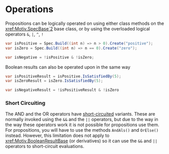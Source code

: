 ﻿# Operations

Propositions can be logically operated on using either class methods on the <xref:Motiv.SpecBase`2> base class, or
by using the overloaded logical operators `&`, `|`, `^`, `!`

```csharp
var isPositive = Spec.Build((int n) => n > 0).Create("positive");
var isZero = Spec.Build((int n) => n == 0).Create("zero");

var isNegative = !isPositive & !isZero;
```

Boolean results can also be operated upon in the same way

```csharp
var isPositiveResult = isPositive.IsSatisfiedBy(5);
var isZeroResult = isZero.IsSatisfiedBy(5);

var isNegativeResult = !isPositiveResult & !isZero 
```

### Short Circuiting

The AND and the OR operators have [short-circuited](https://en.wikipedia.org/wiki/Short-circuit_evaluation) variants.
These are normally invoked using the `&&` and the `||` operators, but due to the way in the way these operators work it 
is not possible for propositions use them.
For propositions, you will have to use the methods `AndAls()` and `OrElse()` instead.
However, this limitation does not apply to <xref:Motiv.BooleanResultBase> (or derivatives) so it can use the `&&` and 
`||` operators to short-circuit evaluations. 